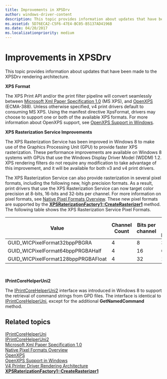 ```yaml
---
title: Improvements in XPSDrv
author: windows-driver-content
description: This topic provides information about updates that have been made to the XPSDrv rendering architecture.
ms.assetid: 5D76ECA2-C5F6-47E4-BC05-B5137AD4196B
ms.date: 04/20/2017
ms.localizationpriority: medium
---
```


# Improvements in XPSDrv


This topic provides information about updates that have been made to the XPSDrv rendering architecture.

**XPS Format**

The XPS Print API and/or the print filter pipeline will convert seamlessly between [Microsoft Xml Paper Specification 1.0](http://msdn.microsoft.com/windows/hardware/gg463375) (MS XPS), and [OpenXPS](http://www.ecma-international.org/publications/standards/Ecma-388.htm) (ECMA-388). Unless otherwise specified, v4 print drivers default to consuming MS XPS. Using the manifest directive XpsFormat, drivers may choose to support one or both of the available XPS formats. For more information about OpenXPS support, see [OpenXPS Support in Windows](http://msdn.microsoft.com/library/windows/hardware/br259130).

**XPS Rasterization Service Improvements**

The XPS Rasterization Service has been improved in Windows 8 to make use of the Graphics Processing Unit (GPU) to provide faster XPS rasterization. These performance improvements are available on Windows 8 systems with GPUs that use the Windows Display Driver Model (WDDM) 1.2. XPS rendering filters do not require any modification to take advantage of this improvement, and it will be available for both v3 and v4 print drivers.

The XPS Rasterization Service can also provide rasterization in several pixel formats, including the following new, high precision formats. As a result, print drivers that use the XPS Rasterization Service can now target color precision at 8-bits, 16-bits and 32-bits per channel. For more information on pixel formats, see [Native Pixel Formats Overview](http://msdn.microsoft.com/library/windows/hardware/ee719797.aspx). These new pixel formats are supported by the [**XPSRaterizationFactory1::CreateRasterizer1**](https://msdn.microsoft.com/library/windows/hardware/hh802468) method. The following table shows the XPS Rasterization Service Pixel Formats.

| Value                                | Channel Count | Bits per channel | Bits per pixel | Storage type |
|--------------------------------------|---------------|------------------|----------------|--------------|
| GUID\_WICPixelFormat32bppPBGRA       | 4             | 8                | 32             | UINT         |
| GUID\_WICPixelFormat64bppPRGBAHalf   | 4             | 16               | 64             | Float        |
| GUID\_WICPixelFormat128bppPRGBAFloat | 4             | 32               | 128            | Float        |

 

**IPrintCoreHelperUni2**

The [IPrintCoreHelperUni2](https://msdn.microsoft.com/library/windows/hardware/hh406580) interface was introduced in Windows 8 to support the retrieval of command strings from GPD files. The interface is identical to [IPrintCoreHelperUni](https://msdn.microsoft.com/library/windows/hardware/ff552940), except for the additional **GetNamedCommand** method.

## Related topics
[IPrintCoreHelperUni](https://msdn.microsoft.com/library/windows/hardware/ff552940)  
[IPrintCoreHelperUni2](https://msdn.microsoft.com/library/windows/hardware/hh406580)  
[Microsoft Xml Paper Specification 1.0](http://msdn.microsoft.com/windows/hardware/gg463375)  
[Native Pixel Formats Overview](http://msdn.microsoft.com/library/windows/hardware/ee719797.aspx)  
[OpenXPS](http://www.ecma-international.org/publications/standards/Ecma-388.htm)  
[OpenXPS Support in Windows](http://msdn.microsoft.com/library/windows/hardware/br259130)  
[V4 Printer Driver Rendering Architecture](v4-driver-rendering-architecture.md)  
[**XPSRaterizationFactory1::CreateRasterizer1**](https://msdn.microsoft.com/library/windows/hardware/hh802468)  



